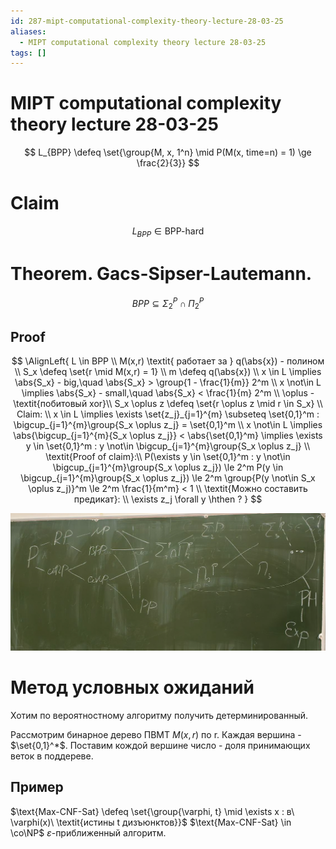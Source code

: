 ```yaml
---
id: 287-mipt-computational-complexity-theory-lecture-28-03-25
aliases:
  - MIPT computational complexity theory lecture 28-03-25
tags: []
---
```


# MIPT computational complexity theory lecture 28-03-25

$$
L_{BPP} \defeq \set{\group{M, x, 1^n} \mid P(M(x, time=n) = 1) \ge \frac{2}{3}}
$$

# Claim

$$
L_{BPP} \in \text{BPP-hard}
$$

# Theorem. Gacs-Sipser-Lautemann.

$$
BPP \subseteq \Sigma_2^P \cap \Pi_2^P
$$

## Proof

$$
\AlignLeft{
L \in BPP \\
M(x,r) \textit{ работает за } q(\abs{x}) - полином \\
S_x \defeq \set{r \mid M(x,r) = 1} \\
m \defeq q(\abs{x}) \\
x \in L \implies \abs{S_x} - big,\quad
\abs{S_x} > \group{1 - \frac{1}{m}} 2^m \\
x \not\in L \implies \abs{S_x} - small,\quad
\abs{S_x} < \frac{1}{m} 2^m \\
\oplus - \textit{побитовый xor}\\
S_x \oplus z \defeq \set{r \oplus z \mid r \in S_x} \\
Claim: \\
x \in L \implies \exists \set{z_j}_{j=1}^{m} \subseteq \set{0,1}^m :
\bigcup_{j=1}^{m}\group{S_x \oplus z_j} = \set{0,1}^m \\
x \not\in L \implies \abs{\bigcup_{j=1}^{m}{S_x \oplus z_j}} < \abs{\set{0,1}^m} \implies
\exists y \in \set{0,1}^m : y \not\in \bigcup_{j=1}^{m}\group{S_x \oplus z_j} \\
\textit{Proof of claim}:\\
P(\exists y \in \set{0,1}^m : y \not\in \bigcup_{j=1}^{m}\group{S_x \oplus z_j}) \le
2^m P(y \in \bigcup_{j=1}^{m}\group{S_x \oplus z_j}) \le
2^m \group{P(y \not\in S_x \oplus z_j)}^m \le
2^m \frac{1}{m^m} < 1 \\
\textit{Можно составить предикат}: \\
\exists z_j \forall y \hthen ?
}
$$

![карта классов](assets/imgs/28-03-25_11-41-18_122_28-03-25_11-41-18_768.png)


# Метод условных ожиданий

Хотим по вероятностному алгоритму получить детерминированный.

Рассмотрим бинарное дерево ПВМТ $M(x,r)$ по r.
Каждая вершина - $\set{0,1}^*$.
Поставим кождой вершине число - доля принимающих веток в поддереве.

## Пример
$\text{Max-CNF-Sat} \defeq \set{\group{\varphi, t} \mid \exists x : в\ \varphi(x)\ \textit{истины t дизъюнктов}}$
$\text{Max-CNF-Sat} \in \co\NP$ 
$\varepsilon$-приближенный алгоритм.
